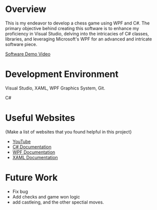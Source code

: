 # Overview

This is my endeavor to develop a chess game using WPF and C#. The primary objective behind creating this software is to enhance my proficiency in Visual Studio, delving into the intricacies of C# classes, libraries, and leveraging Microsoft's WPF for an advanced and intricate software piece.



[Software Demo Video](https://youtu.be/i9AsjqDrSYU)

# Development Environment

Visual Studio, XAML, WPF Graphics System, Git.

C#

# Useful Websites

{Make a list of websites that you found helpful in this project}

- [YouTube](http://url.link.goes.here)
- [C# Documentation](https://learn.microsoft.com/en-us/dotnet/csharp/)
- [WPF Documentation](https://learn.microsoft.com/en-us/dotnet/desktop/wpf/?view=netdesktop-8.0)
- [XAML Documentation](https://learn.microsoft.com/en-us/dotnet/desktop/wpf/xaml/?view=netdesktop-8.0)

# Future Work

- Fix bug
- Add checks and game won logic
- add castleing, and the other spectial moves. 

